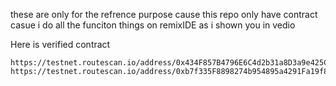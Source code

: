 

these are only for the refrence purpose cause this repo only have contract 
casue i do all the funciton things on remixIDE
as i shown you in vedio 

Here is verified contract 
```
https://testnet.routescan.io/address/0x434F857B4796E6C4d2b31a8D3a9e425CE0e426D6/contract/17000/code
https://testnet.routescan.io/address/0xb7f335F8898274b954895a4291Fa19f81B7173fD/contract/17000/code
```
